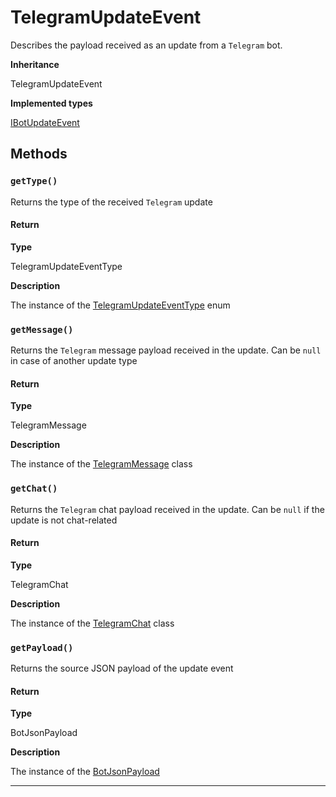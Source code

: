 # TelegramUpdateEvent

Describes the payload received as an update from a `Telegram` bot.

**Inheritance**

TelegramUpdateEvent

**Implemented types**

[IBotUpdateEvent](/types/Classes/IBotUpdateEvent.md)

## Methods

### `getType()`

Returns the type of the received `Telegram` update

#### Return

**Type**

TelegramUpdateEventType

**Description**

The instance of the [TelegramUpdateEventType](/types/Enums/TelegramUpdateEventType.md) enum

### `getMessage()`

Returns the `Telegram` message payload received in the update. Can be `null` in case of another update type

#### Return

**Type**

TelegramMessage

**Description**

The instance of the [TelegramMessage](/types/Classes/TelegramMessage.md) class

### `getChat()`

Returns the `Telegram` chat payload received in the update. Can be `null` if the update is not chat-related

#### Return

**Type**

TelegramChat

**Description**

The instance of the [TelegramChat](/types/Classes/TelegramChat.md) class

### `getPayload()`

Returns the source JSON payload of the update event

#### Return

**Type**

BotJsonPayload

**Description**

The instance of the [BotJsonPayload](/types/Classes/BotJsonPayload.md)

---
